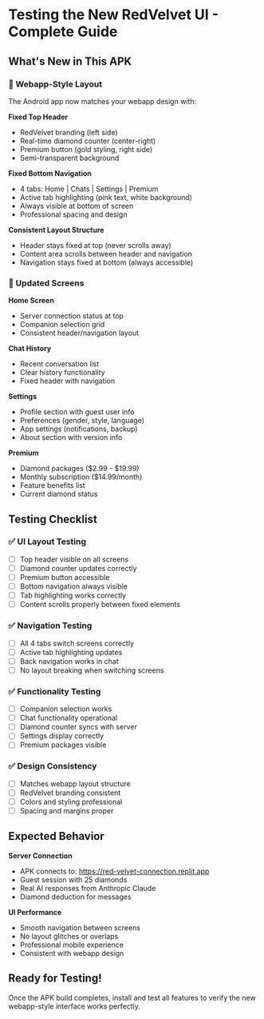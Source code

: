 # Testing the New RedVelvet UI - Complete Guide

## What's New in This APK

### 🎨 Webapp-Style Layout
The Android app now matches your webapp design with:

**Fixed Top Header**
- RedVelvet branding (left side)
- Real-time diamond counter (center-right)  
- Premium button (gold styling, right side)
- Semi-transparent background

**Fixed Bottom Navigation**
- 4 tabs: Home | Chats | Settings | Premium
- Active tab highlighting (pink text, white background)
- Always visible at bottom of screen
- Professional spacing and design

**Consistent Layout Structure**
- Header stays fixed at top (never scrolls away)
- Content area scrolls between header and navigation
- Navigation stays fixed at bottom (always accessible)

### 📱 Updated Screens

**Home Screen**
- Server connection status at top
- Companion selection grid
- Consistent header/navigation layout

**Chat History**
- Recent conversation list
- Clear history functionality
- Fixed header with navigation

**Settings** 
- Profile section with guest user info
- Preferences (gender, style, language)
- App settings (notifications, backup)
- About section with version info

**Premium**
- Diamond packages ($2.99 - $19.99)
- Monthly subscription ($14.99/month)
- Feature benefits list
- Current diamond status

## Testing Checklist

### ✅ UI Layout Testing
- [ ] Top header visible on all screens
- [ ] Diamond counter updates correctly
- [ ] Premium button accessible
- [ ] Bottom navigation always visible
- [ ] Tab highlighting works correctly
- [ ] Content scrolls properly between fixed elements

### ✅ Navigation Testing
- [ ] All 4 tabs switch screens correctly
- [ ] Active tab highlighting updates
- [ ] Back navigation works in chat
- [ ] No layout breaking when switching screens

### ✅ Functionality Testing
- [ ] Companion selection works
- [ ] Chat functionality operational
- [ ] Diamond counter syncs with server
- [ ] Settings display correctly
- [ ] Premium packages visible

### ✅ Design Consistency
- [ ] Matches webapp layout structure
- [ ] RedVelvet branding consistent
- [ ] Colors and styling professional
- [ ] Spacing and margins proper

## Expected Behavior

**Server Connection**
- APK connects to: https://red-velvet-connection.replit.app
- Guest session with 25 diamonds
- Real AI responses from Anthropic Claude
- Diamond deduction for messages

**UI Performance**
- Smooth navigation between screens
- No layout glitches or overlaps
- Professional mobile experience
- Consistent with webapp design

## Ready for Testing!
Once the APK build completes, install and test all features to verify the new webapp-style interface works perfectly.